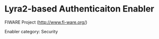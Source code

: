 Lyra2-based Authenticaiton Enabler
=================

FIWARE Project (http://www.fi-ware.org/)

Enabler category: Security
